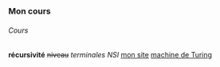 ### Mon cours
###### Cours
**récursivité**
~~niveau~~ _terminales NSI_ 
[mon site](https://github.com/jjcabon)
[machine de Turing](https://share.google/images/3mjqvpIXNjVDhAXwJ)
